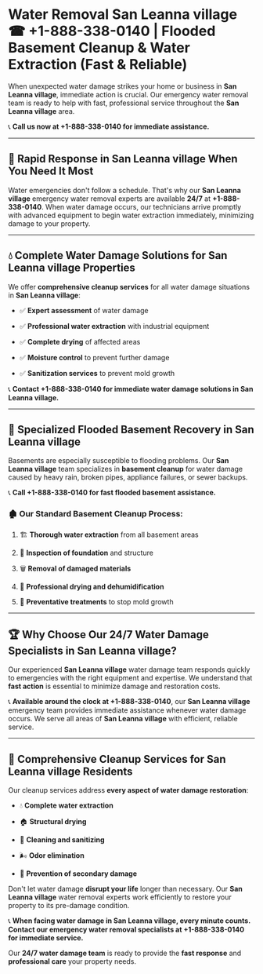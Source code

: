 # Water Removal San Leanna village ☎ +1-888-338-0140 | Flooded Basement Cleanup & Water Extraction (Fast & Reliable)

When unexpected water damage strikes your home or business in **San Leanna village**, immediate action is crucial. Our emergency water removal team is ready to help with fast, professional service throughout the **San Leanna village** area. 

📞 **Call us now at +1-888-338-0140 for immediate assistance.**
---
## 🚀 Rapid Response in San Leanna village When You Need It Most
Water emergencies don't follow a schedule. That's why our **San Leanna village** emergency water removal experts are available **24/7** at **+1-888-338-0140**. When water damage occurs, our technicians arrive promptly with advanced equipment to begin water extraction immediately, minimizing damage to your property.
---
## 💧 Complete Water Damage Solutions for San Leanna village Properties
We offer **comprehensive cleanup services** for all water damage situations in **San Leanna village**:
- ✅ **Expert assessment** of water damage  
- ✅ **Professional water extraction** with industrial equipment  
- ✅ **Complete drying** of affected areas  
- ✅ **Moisture control** to prevent further damage  
- ✅ **Sanitization services** to prevent mold growth  
📞 **Contact +1-888-338-0140 for immediate water damage solutions in San Leanna village.**
---
## 🌊 Specialized Flooded Basement Recovery in San Leanna village
Basements are especially susceptible to flooding problems. Our **San Leanna village** team specializes in **basement cleanup** for water damage caused by heavy rain, broken pipes, appliance failures, or sewer backups. 
📞 **Call +1-888-338-0140 for fast flooded basement assistance.**
### 🏚️ Our Standard Basement Cleanup Process:
1. 🏗️ **Thorough water extraction** from all basement areas  
2. 🔎 **Inspection of foundation** and structure  
3. 🗑️ **Removal of damaged materials**  
4. 💨 **Professional drying and dehumidification**  
5. 🚫 **Preventative treatments** to stop mold growth  
---
## 🏆 Why Choose Our 24/7 Water Damage Specialists in San Leanna village?
Our experienced **San Leanna village** water damage team responds quickly to emergencies with the right equipment and expertise. We understand that **fast action** is essential to minimize damage and restoration costs.
📞 **Available around the clock at +1-888-338-0140**, our **San Leanna village** emergency team provides immediate assistance whenever water damage occurs. We serve all areas of **San Leanna village** with efficient, reliable service.
---
## 🧹 Comprehensive Cleanup Services for San Leanna village Residents
Our cleanup services address **every aspect of water damage restoration**:
- 💧 **Complete water extraction**  
- 🏠 **Structural drying**  
- 🧼 **Cleaning and sanitizing**  
- 🌬️ **Odor elimination**  
- 🚫 **Prevention of secondary damage**  
Don't let water damage **disrupt your life** longer than necessary. Our **San Leanna village** water removal experts work efficiently to restore your property to its pre-damage condition.
📞 **When facing water damage in San Leanna village, every minute counts. Contact our emergency water removal specialists at +1-888-338-0140 for immediate service.**
Our **24/7 water damage team** is ready to provide the **fast response** and **professional care** your property needs.
